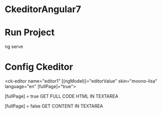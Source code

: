 # CkeditorAngular7

# Run Project
 ng serve

# Config Ckeditor
<ck-editor name="editor1" [(ngModel)]="editorValue" skin="moono-lisa" language="en" [fullPage]="true"></ck-editor>

[fullPage] = true 
GET FULL CODE HTML IN TEXTAREA 

[fullPage] = false
GET CONTENT IN TEXTAREA

